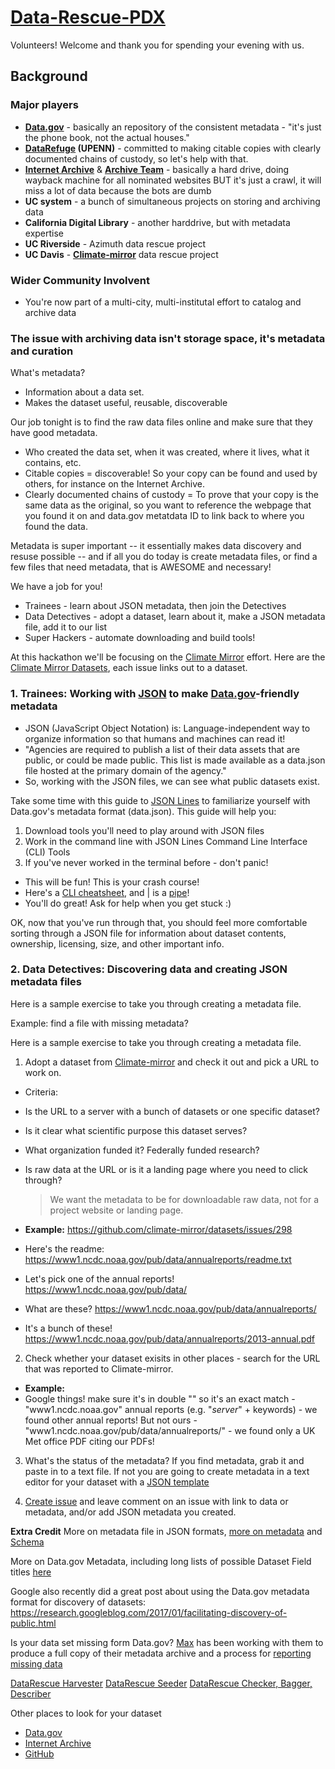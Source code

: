 # [Data-Rescue-PDX](http://calagator.org/events/1250471401)

Volunteers! Welcome and thank you for spending your evening with us.

## Background
### Major players
- **[Data.gov](https://www.data.gov/)** - basically an repository of the consistent metadata - "it's just the phone book, not the actual houses."
- **[DataRefuge](https://www.datarefuge.org/) (UPENN)** - committed to making citable copies with clearly documented chains of custody, so let's help with that. 
- **[Internet Archive](https://archive.org/index.php)** & **[Archive Team](http://archiveteam.org/index.php?title=Main_Page)** - basically a hard drive, doing wayback machine for all nominated websites BUT it's just a crawl, it will miss a lot of data because the bots are dumb
- **UC system** - a bunch of simultaneous projects on storing and archiving data
 - **California Digital Library** - another harddrive, but with metadata expertise
 - **UC Riverside** - Azimuth data rescue project
 - **UC Davis** - **[Climate-mirror](http://climatemirror.org/)** data rescue project
 
### Wider Community Involvent
 - You're now part of a multi-city, multi-institutal effort to catalog and archive data
   
### The issue with archiving data isn't storage space, it's metadata and curation

What's metadata? 

- Information about a data set.
- Makes the dataset useful, reusable, discoverable

Our job tonight is to find the raw data files online and make sure that they have good metadata.

- Who created the data set, when it was created, where it lives, what it contains, etc.
- Citable copies = discoverable! So your copy can be found and used by others, for instance on the Internet Archive.
- Clearly documented chains of custody = To prove that your copy is the same data as the original, so you want to reference the webpage that you found it on and data.gov metatdata ID to link back to where you found the data.

Metadata is super important -- it essentially makes data discovery and resuse possible -- and if all you do today is create metadata files, or find a few files that need metadata, that is AWESOME and necessary!

We have a job for you!

- Trainees - learn about JSON metadata, then join the Detectives
- Data Detectives - adopt a dataset, learn about it, make a JSON metadata file, add it to our list
- Super Hackers - automate downloading and build tools!

At this hackathon we'll be focusing on the [Climate Mirror](https://github.com/climate-mirror/how-to-help) effort.
Here are the [Climate Mirror Datasets](https://github.com/climate-mirror/datasets/issues), each issue links out to a dataset.
  
### 1. Trainees: Working with [JSON](http://www.json.org/) to make [Data.gov](https://www.data.gov/about)-friendly metadata

- JSON (JavaScript Object Notation) is: Language-independent way to organize information so that humans and machines can read it!
- "Agencies are required to publish a list of their data assets that are public, or could be made public. This list is made available as a data.json file hosted at the primary domain of the agency."
- So, working with the JSON files, we can see what public datasets exist.

Take some time with this guide to [JSON Lines](https://github.com/jsonlines/guide) to familiarize yourself with Data.gov's metadata format (data.json). This guide will help you:

1. Download tools you'll need to play around with JSON files
2. Work in the command line with JSON Lines Command Line Interface (CLI) Tools 
3. If you've never worked in the terminal before - don't panic! 
  - This will be fun! This is your crash course! 
  - Here's a [CLI cheatsheet](https://github.com/daniellecrobinson/terminal-mac-cheatsheet), and | is a [pipe](https://en.wikipedia.org/wiki/Pipeline_(Unix))!
  - You'll do great! Ask for help when you get stuck :)

OK, now that you've run through that, you should feel more comfortable sorting through a JSON file for information about dataset contents, ownership, licensing, size, and other important info.

### 2. Data Detectives: Discovering data and creating JSON metadata files

Here is a sample exercise to take you through creating a metadata file.

Example: find a file with missing metadata?

Here is a sample exercise to take you through creating a metadata file.

1. Adopt a dataset from [Climate-mirror](https://github.com/climate-mirror/datasets/issues) and check it out and pick a URL to work on.
 - Criteria: 
  - Is the URL to a server with a bunch of datasets or one specific dataset?
  - Is it clear what scientific purpose this dataset serves?
  - What organization funded it? Federally funded research?
  - Is raw data at the URL or is it a landing page where you need to click through? 
    > We want the metadata to be for downloadable raw data, not for a project website or landing page.

 - **Example:** https://github.com/climate-mirror/datasets/issues/298
  - Here's the readme: https://www1.ncdc.noaa.gov/pub/data/annualreports/readme.txt
  - Let's pick one of the annual reports! https://www1.ncdc.noaa.gov/pub/data/
  - What are these? https://www1.ncdc.noaa.gov/pub/data/annualreports/
  - It's a bunch of these! https://www1.ncdc.noaa.gov/pub/data/annualreports/2013-annual.pdf 
 
2. Check whether your dataset exisits in other places - search for the URL that was reported to Climate-mirror.
  - **Example:** 
   - Google things! make sure it's in double "" so it's an exact match
    - "www1.ncdc.noaa.gov" annual reports (e.g. "*server*" + keywords) - we found other annual reports! But not ours
    - "www1.ncdc.noaa.gov/pub/data/annualreports/" - we found only a UK Met office PDF citing our PDFs!
  
3. What's the status of the metadata?
 If you find metadata, grab it and paste in to a text file. 
 If not you are going to create metadata in a text editor for your dataset with a [JSON template](https://github.com/daniellecrobinson/Data-Rescue-PDX/blob/master/example.json)
 
4. [Create issue](https://github.com/daniellecrobinson/Data-Rescue-PDX/issues) and leave comment on an issue with link to data or metadata, and/or add JSON metadata you created.

**Extra Credit** 
More on metadata file in JSON formats, [more on metadata](https://project-open-data.cio.gov/v1.1/metadata-resources/) and [Schema](https://project-open-data.cio.gov/v1.1/schema/dataset.json)
    
More on Data.gov Metadata, including long lists of possible Dataset Field titles [here](https://project-open-data.cio.gov/v1.1/schema/)

Google also recently did a great post about using the Data.gov metadata format for discovery of datasets: https://research.googleblog.com/2017/01/facilitating-discovery-of-public.html

Is your data set missing form Data.gov? [Max](https://github.com/maxogden) has been working with them to produce a full copy of their metadata archive and a process for [reporting missing data](https://www.data.gov/developers/archiving)

[DataRescue Harvester](http://www.ppehlab.org/datarescue-harvester)
[DataRescue Seeder](https://www.ppehlab.org/datarescue-seeders)
[DataRescue Checker, Bagger, Describer](http://www.ppehlab.org/datarescue-describersplus)

 Other places to look for your dataset
 - [Data.gov](https://www.data.gov/)
 - [Internet Archive](https://archive.org/index.php)
 - [GitHub](https://github.com/)

 
